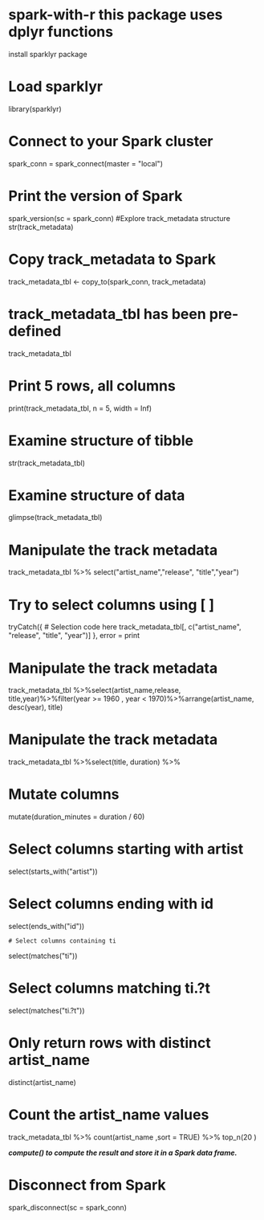 # spark-with-r this package uses dplyr functions
install sparklyr package 
# Load sparklyr
library(sparklyr)
# Connect to your Spark cluster
spark_conn = spark_connect(master = "local")
# Print the version of Spark
spark_version(sc = spark_conn)
#Explore track_metadata structure
str(track_metadata)
# Copy track_metadata to Spark
track_metadata_tbl <- copy_to(spark_conn, track_metadata)
# track_metadata_tbl has been pre-defined
track_metadata_tbl
# Print 5 rows, all columns
print(track_metadata_tbl, n = 5, width = Inf)

# Examine structure of tibble
str(track_metadata_tbl)
# Examine structure of data
glimpse(track_metadata_tbl)
# Manipulate the track metadata
track_metadata_tbl %>% select("artist_name","release", "title","year")
 
# Try to select columns using [ ]
tryCatch({
    # Selection code here
    track_metadata_tbl[, c("artist_name", "release", "title", "year")]
  },
  error = print
# Manipulate the track metadata
track_metadata_tbl %>%select(artist_name,release, title,year)%>%filter(year >= 1960 , year < 1970)%>%arrange(artist_name, desc(year),  title)
# Manipulate the track metadata
track_metadata_tbl %>%select(title, duration) %>%
  # Mutate columns
  mutate(duration_minutes = duration / 60)
  
   # Select columns starting with artist
  select(starts_with("artist"))


  # Select columns ending with id
  select(ends_with("id"))
  
    # Select columns containing ti
  select(matches("ti"))

  # Select columns matching ti.?t
  select(matches("ti.?t"))
  
  # Only return rows with distinct artist_name
 distinct(artist_name)
 # Count the artist_name values
 track_metadata_tbl %>% count(artist_name ,sort = TRUE)  %>% top_n(20 )
 
***compute() to compute the result and store it in a Spark data frame.***
# Disconnect from Spark
spark_disconnect(sc = spark_conn)
